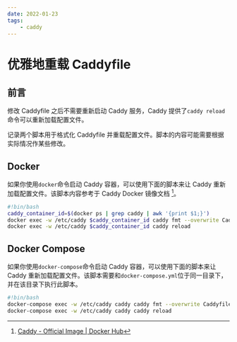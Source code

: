 ```yaml
---
date: 2022-01-23
tags:
    - caddy
---
```


# 优雅地重载 Caddyfile

## 前言

修改 Caddyfile 之后不需要重新启动 Caddy 服务，Caddy 提供了`caddy reload`命令可以重新加载配置文件。

记录两个脚本用于格式化 Caddyfile 并重载配置文件。脚本的内容可能需要根据实际情况作某些修改。

## Docker

如果你使用`docker`命令启动 Caddy 容器，可以使用下面的脚本来让 Caddy 重新加载配置文件。该脚本内容参考于 Caddy Docker 镜像文档 [^1]。

```bash
#!bin/bash
caddy_container_id=$(docker ps | grep caddy | awk '{print $1;}')
docker exec -w /etc/caddy $caddy_container_id caddy fmt --overwrite Caddyfile
docker exec -w /etc/caddy $caddy_container_id caddy reload
```

## Docker Compose

如果你使用`docker-compose`命令启动 Caddy 容器，可以使用下面的脚本来让 Caddy 重新加载配置文件。该脚本需要和`docker-compose.yml`位于同一目录下，并在该目录下执行此脚本。

```bash
#!bin/bash
docker-compose exec -w /etc/caddy caddy caddy fmt --overwrite Caddyfile
docker-compose exec -w /etc/caddy caddy caddy reload
```

[^1]: [Caddy - Official Image | Docker Hub](https://hub.docker.com/_/caddy)
